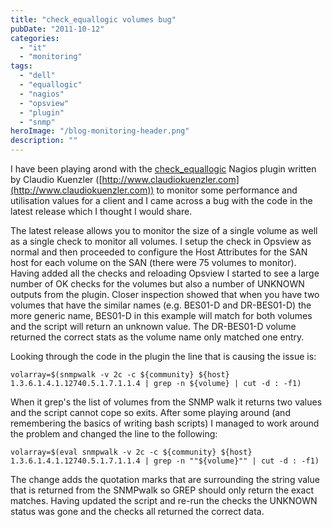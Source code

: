 ```yaml
---
title: "check_equallogic volumes bug"
pubDate: "2011-10-12"
categories: 
  - "it"
  - "monitoring"
tags: 
  - "dell"
  - "equallogic"
  - "nagios"
  - "opsview"
  - "plugin"
  - "snmp"
heroImage: "/blog-monitoring-header.png"
description: ""
---
```


I have been playing arond with the [check\_equallogic](http://www.claudiokuenzler.com/nagios-plugins/check_equallogic.php) Nagios plugin written by Claudio Kuenzler ([http://www.claudiokuenzler.com](http://www.claudiokuenzler.com)) to monitor some performance and utilisation values for a client and I came across a bug with the code in the latest release which I thought I would share.

The latest release allows you to monitor the size of a single volume as well as a single check to monitor all volumes. I setup the check in Opsview as normal and then proceeded to configure the Host Attributes for the SAN host for each volume on the SAN (there were 75 volumes to monitor). Having added all the checks and reloading Opsview I started to see a large number of OK checks for the volumes but also a number of UNKNOWN outputs from the plugin. Closer inspection showed that when you have two volumes that have the similar names (e.g. BES01-D and DR-BES01-D) the more generic name, BES01-D in this example will match for both volumes and the script will return an unknown value. The DR-BES01-D volume returned the correct stats as the volume name only matched one entry.

Looking through the code in the plugin the line that is causing the issue is:

```
volarray=$(snmpwalk -v 2c -c ${community} ${host} 1.3.6.1.4.1.12740.5.1.7.1.1.4 | grep -n ${volume} | cut -d : -f1)
```

When it grep's the list of volumes from the SNMP walk it returns two values and the script cannot cope so exits. After some playing around (and remembering the basics of writing bash scripts) I managed to work around the problem and changed the line to the following:

```
volarray=$(eval snmpwalk -v 2c -c ${community} ${host} 1.3.6.1.4.1.12740.5.1.7.1.1.4 | grep -n ""${volume}"" | cut -d : -f1)
```

The change adds the quotation marks that are surrounding the string value that is returned from the SNMPwalk so GREP should only return the exact matches. Having updated the script and re-run the checks the UNKNOWN status was gone and the checks all returned the correct data.
